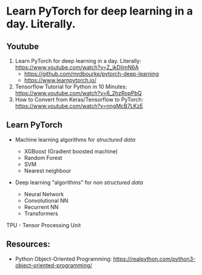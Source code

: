 # Learn PyTorch for deep learning in a day. Literally. 

## Youtube
1. Learn PyTorch for deep learning in a day. Literally: https://www.youtube.com/watch?v=Z_ikDlimN6A
    - https://github.com/mrdbourke/pytorch-deep-learning
    - https://www.learnpytorch.io/
2. Tensorflow Tutorial for Python in 10 Minutes: https://www.youtube.com/watch?v=6_2hzRopPbQ
3. How to Convert from Keras/Tensorflow to PyTorch: https://www.youtube.com/watch?v=nngMcB7LKzE




## Learn PyTorch
- Machine learning algorithms for *structured data*
    - XGBoost (Gradient boosted machine)
    - Random Forest
    - SVM
    - Nearest neighbour

- Deep learning "algorithms" for *non structured data*
    - Neural Network
    - Convolutional NN
    - Recurrent NN
    - Transformers

TPU - Tensor Processing Unit




## Resources:

- Python Object-Oriented Programming: https://realpython.com/python3-object-oriented-programming/
